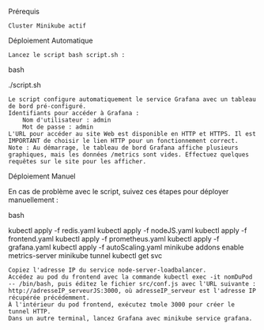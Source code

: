 Prérequis

    Cluster Minikube actif

Déploiement Automatique

    Lancez le script bash script.sh :

bash

./script.sh

    Le script configure automatiquement le service Grafana avec un tableau de bord pré-configuré.
    Identifiants pour accéder à Grafana :
        Nom d'utilisateur : admin
        Mot de passe : admin
    L'URL pour accéder au site Web est disponible en HTTP et HTTPS. Il est IMPORTANT de choisir le lien HTTP pour un fonctionnement correct.
    Note : Au démarrage, le tableau de bord Grafana affiche plusieurs graphiques, mais les données /metrics sont vides. Effectuez quelques requêtes sur le site pour les afficher.

Déploiement Manuel

En cas de problème avec le script, suivez ces étapes pour déployer manuellement :

bash

kubectl apply -f redis.yaml
kubectl apply -f nodeJS.yaml
kubectl apply -f frontend.yaml
kubectl apply -f prometheus.yaml
kubectl apply -f grafana.yaml
kubectl apply -f autoScaling.yaml
minikube addons enable metrics-server
minikube tunnel
kubectl get svc

    Copiez l'adresse IP du service node-server-loadbalancer.
    Accédez au pod du frontend avec la commande kubectl exec -it nomDuPod -- /bin/bash, puis éditez le fichier src/conf.js avec l'URL suivante : http://adresseIP_serveurJS:3000, où adresseIP_serveur est l'adresse IP récupérée précédemment.
    À l'intérieur du pod frontend, exécutez tmole 3000 pour créer le tunnel HTTP.
    Dans un autre terminal, lancez Grafana avec minikube service grafana.
